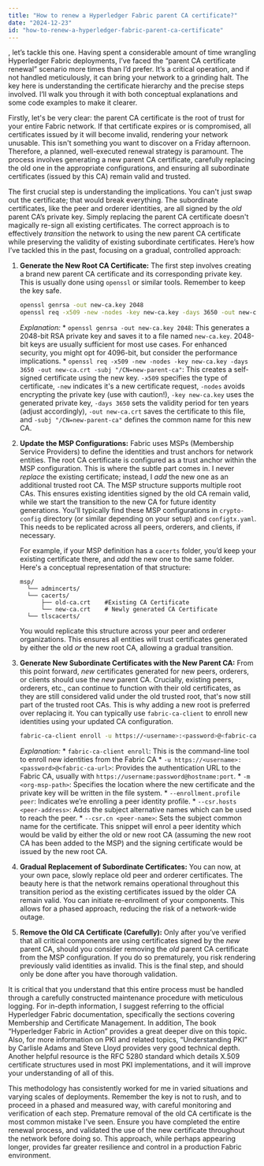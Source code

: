 ```yaml
---
title: "How to renew a Hyperledger Fabric parent CA certificate?"
date: "2024-12-23"
id: "how-to-renew-a-hyperledger-fabric-parent-ca-certificate"
---
```


, let’s tackle this one. Having spent a considerable amount of time wrangling Hyperledger Fabric deployments, I’ve faced the “parent CA certificate renewal” scenario more times than I’d prefer. It’s a critical operation, and if not handled meticulously, it can bring your network to a grinding halt. The key here is understanding the certificate hierarchy and the precise steps involved. I’ll walk you through it with both conceptual explanations and some code examples to make it clearer.

Firstly, let's be very clear: the parent CA certificate is the root of trust for your entire Fabric network. If that certificate expires or is compromised, all certificates issued by it will become invalid, rendering your network unusable. This isn't something you want to discover on a Friday afternoon. Therefore, a planned, well-executed renewal strategy is paramount. The process involves generating a new parent CA certificate, carefully replacing the old one in the appropriate configurations, and ensuring all subordinate certificates (issued by this CA) remain valid and trusted.

The first crucial step is understanding the implications. You can't just swap out the certificate; that would break everything. The subordinate certificates, like the peer and orderer identities, are all signed by the *old* parent CA’s private key. Simply replacing the parent CA certificate doesn't magically re-sign all existing certificates. The correct approach is to effectively *transition* the network to using the new parent CA certificate while preserving the validity of existing subordinate certificates. Here’s how I’ve tackled this in the past, focusing on a gradual, controlled approach:

1.  **Generate the New Root CA Certificate:** The first step involves creating a brand new parent CA certificate and its corresponding private key. This is usually done using `openssl` or similar tools. Remember to keep the key safe.

    ```bash
    openssl genrsa -out new-ca.key 2048
    openssl req -x509 -new -nodes -key new-ca.key -days 3650 -out new-ca.crt -subj "/CN=new-parent-ca"
    ```

    *Explanation:*
        *   `openssl genrsa -out new-ca.key 2048`: This generates a 2048-bit RSA private key and saves it to a file named `new-ca.key`. 2048-bit keys are usually sufficient for most use cases. For enhanced security, you might opt for 4096-bit, but consider the performance implications.
        *   `openssl req -x509 -new -nodes -key new-ca.key -days 3650 -out new-ca.crt -subj "/CN=new-parent-ca"`: This creates a self-signed certificate using the new key. `-x509` specifies the type of certificate, `-new` indicates it's a new certificate request, `-nodes` avoids encrypting the private key (use with caution!), `-key new-ca.key` uses the generated private key, `-days 3650` sets the validity period for ten years (adjust accordingly), `-out new-ca.crt` saves the certificate to this file, and `-subj "/CN=new-parent-ca"` defines the common name for this new CA.

2.  **Update the MSP Configurations:** Fabric uses MSPs (Membership Service Providers) to define the identities and trust anchors for network entities. The root CA certificate is configured as a trust anchor within the MSP configuration. This is where the subtle part comes in. I never *replace* the existing certificate; instead, I *add* the new one as an additional trusted root CA. The MSP structure supports multiple root CAs. This ensures existing identities signed by the old CA remain valid, while we start the transition to the new CA for future identity generations. You'll typically find these MSP configurations in `crypto-config` directory (or similar depending on your setup) and `configtx.yaml`. This needs to be replicated across all peers, orderers, and clients, if necessary.

    For example, if your MSP definition has a `cacerts` folder, you’d keep your existing certificate there, and *add* the new one to the same folder. Here's a conceptual representation of that structure:

    ```
    msp/
      └── admincerts/
      └── cacerts/
          ├── old-ca.crt    #Existing CA Certificate
          └── new-ca.crt    # Newly generated CA Certificate
      └── tlscacerts/
    ```

    You would replicate this structure across your peer and orderer organizations. This ensures all entities will trust certificates generated by either the old *or* the new root CA, allowing a gradual transition.

3.  **Generate New Subordinate Certificates with the New Parent CA:** From this point forward, *new* certificates generated for new peers, orderers, or clients should use the *new* parent CA. Crucially, existing peers, orderers, etc., can continue to function with their old certificates, as they are still considered valid under the old trusted root, that's now still part of the trusted root CAs. This is why adding a new root is preferred over replacing it. You can typically use `fabric-ca-client` to enroll new identities using your updated CA configuration.

    ```bash
    fabric-ca-client enroll -u https://<username>:<password>@<fabric-ca-url> -m <org-msp-path> --enrollment.profile peer --csr.hosts <peer-address> --csr.cn <peer-name>
    ```
    *Explanation:*
        *   `fabric-ca-client enroll`: This is the command-line tool to enroll new identities from the Fabric CA
        *   `-u https://<username>:<password>@<fabric-ca-url>`: Provides the authentication URL to the Fabric CA, usually with `https://username:password@hostname:port`.
        *   `-m <org-msp-path>`: Specifies the location where the new certificate and the private key will be written in the file system.
        *   `--enrollment.profile peer`: Indicates we’re enrolling a peer identity profile.
        *   `--csr.hosts <peer-address>`: Adds the subject alternative names which can be used to reach the peer.
        *   `--csr.cn <peer-name>`: Sets the subject common name for the certificate.
    This snippet will enrol a peer identity which would be valid by either the old or new root CA (assuming the new root CA has been added to the MSP) and the signing certificate would be issued by the new root CA.

4.  **Gradual Replacement of Subordinate Certificates:** You can now, at your own pace, slowly replace old peer and orderer certificates. The beauty here is that the network remains operational throughout this transition period as the existing certificates issued by the older CA remain valid. You can initiate re-enrollment of your components. This allows for a phased approach, reducing the risk of a network-wide outage.

5.  **Remove the Old CA Certificate (Carefully):** Only after you’ve verified that all critical components are using certificates signed by the *new* parent CA, should you consider removing the *old* parent CA certificate from the MSP configuration. If you do so prematurely, you risk rendering previously valid identities as invalid. This is the final step, and should only be done after you have thorough validation.

It is critical that you understand that this entire process must be handled through a carefully constructed maintenance procedure with meticulous logging. For in-depth information, I suggest referring to the official Hyperledger Fabric documentation, specifically the sections covering Membership and Certificate Management. In addition, The book “Hyperledger Fabric in Action” provides a great deeper dive on this topic. Also, for more information on PKI and related topics, “Understanding PKI” by Carlisle Adams and Steve Lloyd provides very good technical depth. Another helpful resource is the RFC 5280 standard which details X.509 certificate structures used in most PKI implementations, and it will improve your understanding of all of this.

This methodology has consistently worked for me in varied situations and varying scales of deployments. Remember the key is not to rush, and to proceed in a phased and measured way, with careful monitoring and verification of each step. Premature removal of the old CA certificate is the most common mistake I've seen. Ensure you have completed the entire renewal process, and validated the use of the new certificate throughout the network before doing so. This approach, while perhaps appearing longer, provides far greater resilience and control in a production Fabric environment.
